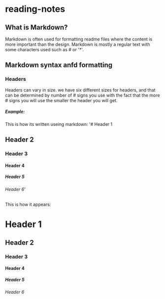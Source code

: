 # reading-notes

## What is Markdown?
Markdown is often used for formatting readme files where the content is more important than the design. Markdown is mostly a regular text with some characters used such as # or '*'.


## Markdown syntax anfd formatting

### Headers 
Headers can vary in size. we have six different sizes for headers, and that can be determined by number of # signs you use with the fact that the more # signs you will use the smaller the header you will get.

##### Example:

This is how its written useing markdown:
'# Header 1
## Header 2
### Header 3
#### Header 4
##### Header 5
###### Header 6'

This is how it appears:
# Header 1
## Header 2
### Header 3
#### Header 4
##### Header 5
###### Header 6









